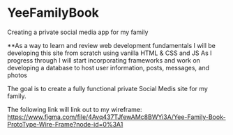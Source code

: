 # YeeFamilyBook
Creating a private social media app for my family

**As a way to learn and review web development fundamentals I will be developing this site from scratch using vanilla HTML & CSS and JS
As I progress through I will start incorporating frameworks and work on developing a database to host user information, posts, messages, and photos

The goal is to create a fully functional  private Social Medis site for my family.

The following link will link out to my wireframe: https://www.figma.com/file/4Avq437TJfewAMc8BWYi3A/Yee-Family-Book-ProtoType-Wire-Frame?node-id=0%3A1
